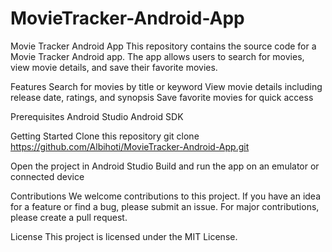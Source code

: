 # MovieTracker-Android-App

Movie Tracker Android App
This repository contains the source code for a Movie Tracker Android app. The app allows users to search for movies, view movie details, and save their favorite movies.

Features
Search for movies by title or keyword
View movie details including release date, ratings, and synopsis
Save favorite movies for quick access


Prerequisites
Android Studio
Android SDK



Getting Started
Clone this repository
git clone https://github.com/Albihoti/MovieTracker-Android-App.git



Open the project in Android Studio
Build and run the app on an emulator or connected device



Contributions
We welcome contributions to this project. If you have an idea for a feature or find a bug, please submit an issue. For major contributions, please create a pull request.

License
This project is licensed under the MIT License.



